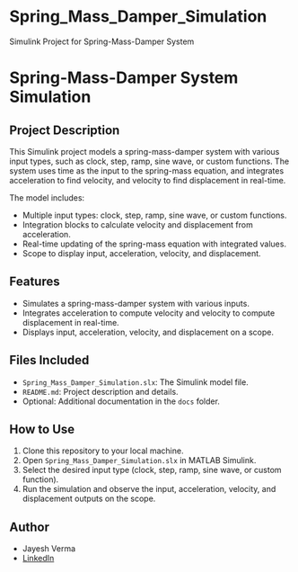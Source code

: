 # Spring_Mass_Damper_Simulation
Simulink Project for Spring-Mass-Damper System

# Spring-Mass-Damper System Simulation

## Project Description
This Simulink project models a spring-mass-damper system with various input types, such as clock, step, ramp, sine wave, or custom functions. The system uses time as the input to the spring-mass equation, and integrates acceleration to find velocity, and velocity to find displacement in real-time. 

The model includes:
- Multiple input types: clock, step, ramp, sine wave, or custom functions.
- Integration blocks to calculate velocity and displacement from acceleration.
- Real-time updating of the spring-mass equation with integrated values.
- Scope to display input, acceleration, velocity, and displacement.

## Features
- Simulates a spring-mass-damper system with various inputs.
- Integrates acceleration to compute velocity and velocity to compute displacement in real-time.
- Displays input, acceleration, velocity, and displacement on a scope.

## Files Included
- `Spring_Mass_Damper_Simulation.slx`: The Simulink model file.
- `README.md`: Project description and details.
- Optional: Additional documentation in the `docs` folder.

## How to Use
1. Clone this repository to your local machine.
2. Open `Spring_Mass_Damper_Simulation.slx` in MATLAB Simulink.
3. Select the desired input type (clock, step, ramp, sine wave, or custom function).
4. Run the simulation and observe the input, acceleration, velocity, and displacement outputs on the scope.

## Author
- Jayesh Verma
- [LinkedIn](https://www.linkedin.com/in/jayeshv45/)
